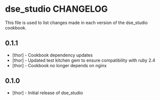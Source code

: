 dse_studio CHANGELOG
====================

This file is used to list changes made in each version of the dse_studio cookbook.

0.1.1 
-----

- [thor] - Cookbook dependency updates
- [thor] - Updated test kitchen gem to ensure compatibility with ruby 2.4
- [thor] - Cookbook no longer depends on nginx

0.1.0
-----
- [thor] - Initial release of dse_studio
